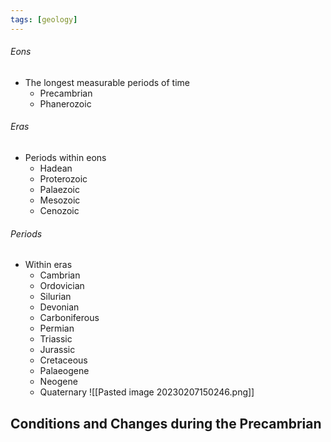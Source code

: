 ```yaml
---
tags: [geology]
---
```

###### Eons
- The longest measurable periods of time
    - Precambrian
    - Phanerozoic

###### Eras
- Periods within eons
    - Hadean
    - Proterozoic
    - Palaezoic
    - Mesozoic
    - Cenozoic

###### Periods
- Within eras
    - Cambrian
    - Ordovician
    - Silurian
    - Devonian
    - Carboniferous
    - Permian
    - Triassic
    - Jurassic
    - Cretaceous
    - Palaeogene
    - Neogene
    - Quaternary
![[Pasted image 20230207150246.png]]

## Conditions and Changes during the Precambrian
